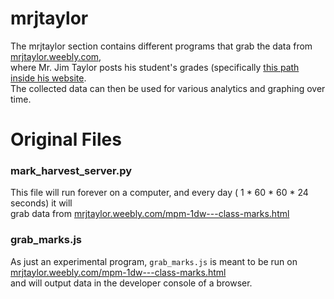 # mrjtaylor
The mrjtaylor section contains different programs that grab the data from [mrjtaylor.weebly.com](https://mrjtaylor.weebly.com),    
where Mr. Jim Taylor posts his student's grades (specifically [this path inside his website](http://mrjtaylor.weebly.com/mpm-1dw---class-marks.html).    
The collected data can then be used for various analytics and graphing over time.    
# Original Files
### mark_harvest_server.py
This file will run forever on a computer, and every day ( 1 * 60 * 60 * 24 seconds) it will    
grab data from [mrjtaylor.weebly.com/mpm-1dw---class-marks.html](http://mrjtaylor.weebly.com/mpm-1dw---class-marks.html)
### grab_marks.js
As just an experimental program, `grab_marks.js` is meant to be run on [mrjtaylor.weebly.com/mpm-1dw---class-marks.html](http://mrjtaylor.weebly.com/mpm-1dw---class-marks.html)    
and will output data in the developer console of a browser.
